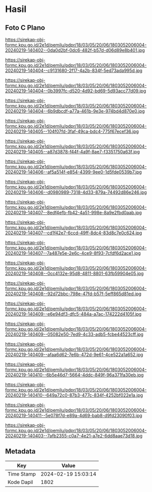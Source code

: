 # Hasil

## Foto C Plano

https://sirekap-obj-formc.kpu.go.id/2e1d/pemilu/pdpr/18/03/05/20/06/1803052006004-20240219-140402--0da0d2bf-0dc6-482f-b57d-d06d89e8b401.jpg

https://sirekap-obj-formc.kpu.go.id/2e1d/pemilu/pdpr/18/03/05/20/06/1803052006004-20240219-140404--c9131680-2f17-4a2b-834f-5ed73ada995d.jpg

https://sirekap-obj-formc.kpu.go.id/2e1d/pemilu/pdpr/18/03/05/20/06/1803052006004-20240219-140404--0b3997fc-d520-4d92-bd69-5d93acc77d09.jpg

https://sirekap-obj-formc.kpu.go.id/2e1d/pemilu/pdpr/18/03/05/20/06/1803052006004-20240219-140404--6b9dbcdf-a77a-461b-9e3e-974bd4d870e0.jpg

https://sirekap-obj-formc.kpu.go.id/2e1d/pemilu/pdpr/18/03/05/20/06/1803052006004-20240219-140405--104f07fd-3faf-49ca-bdc4-775f67ecef36.jpg

https://sirekap-obj-formc.kpu.go.id/2e1d/pemilu/pdpr/18/03/05/20/06/1803052006004-20240219-140405--a87d3878-f44f-4a9f-8ae7-f3351750a63f.jpg

https://sirekap-obj-formc.kpu.go.id/2e1d/pemilu/pdpr/18/03/05/20/06/1803052006004-20240219-140406--af5a514f-e854-4399-9ee0-1d5fde0539b7.jpg

https://sirekap-obj-formc.kpu.go.id/2e1d/pemilu/pdpr/18/03/05/20/06/1803052006004-20240219-140406--d0980989-7318-4d33-879a-74492d86e246.jpg

https://sirekap-obj-formc.kpu.go.id/2e1d/pemilu/pdpr/18/03/05/20/06/1803052006004-20240219-140407--8edf4efb-fb42-4a51-998e-8a9e2fbd0aab.jpg

https://sirekap-obj-formc.kpu.go.id/2e1d/pemilu/pdpr/18/03/05/20/06/1803052006004-20240219-140407--cd1f42e7-6ccd-49ff-8dc4-83d8c7e0c624.jpg

https://sirekap-obj-formc.kpu.go.id/2e1d/pemilu/pdpr/18/03/05/20/06/1803052006004-20240219-140407--7a487e5e-2e6c-4ce9-8f93-7cfdf6d2ace1.jpg

https://sirekap-obj-formc.kpu.go.id/2e1d/pemilu/pdpr/18/03/05/20/06/1803052006004-20240219-140408--0cc4132e-95d8-4811-8801-63fb59904e05.jpg

https://sirekap-obj-formc.kpu.go.id/2e1d/pemilu/pdpr/18/03/05/20/06/1803052006004-20240219-140408--92d72bbc-798e-47fd-b57f-5eff865d81ed.jpg

https://sirekap-obj-formc.kpu.go.id/2e1d/pemilu/pdpr/18/03/05/20/06/1803052006004-20240219-140409--e6e94df3-dfc5-484a-a7ac-174222d4105f.jpg

https://sirekap-obj-formc.kpu.go.id/2e1d/pemilu/pdpr/18/03/05/20/06/1803052006004-20240219-140409--05082e50-7ed9-4c33-adb5-fcbe44523cff.jpg

https://sirekap-obj-formc.kpu.go.id/2e1d/pemilu/pdpr/18/03/05/20/06/1803052006004-20240219-140409--afaa6d62-7e6b-472d-9e61-4ce522a1a652.jpg

https://sirekap-obj-formc.kpu.go.id/2e1d/pemilu/pdpr/18/03/05/20/06/1803052006004-20240219-140410--6b5e46d7-5664-4ddc-849f-96a371fa30eb.jpg

https://sirekap-obj-formc.kpu.go.id/2e1d/pemilu/pdpr/18/03/05/20/06/1803052006004-20240219-140410--649a72c0-87b3-477c-834f-4252bf022e1a.jpg

https://sirekap-obj-formc.kpu.go.id/2e1d/pemilu/pdpr/18/03/05/20/06/1803052006004-20240219-140411--5e078f7d-e89a-4d69-bab8-d9fd23090f03.jpg

https://sirekap-obj-formc.kpu.go.id/2e1d/pemilu/pdpr/18/03/05/20/06/1803052006004-20240219-140403--7afb2355-c0a7-4e21-a7e2-6dd8aae73d18.jpg


## Metadata

| Key        | Value               |
| ---------- | ------------------- |
| Time Stamp | 2024-02-19 15:03:14 |
| Kode Dapil | 1802                |



